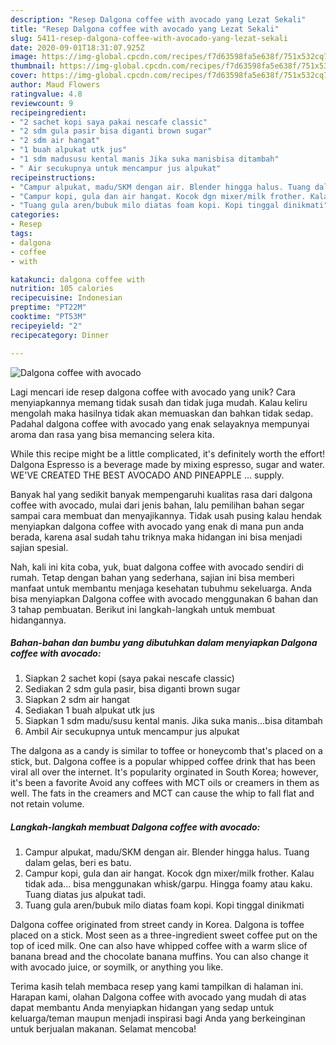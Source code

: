 ```yaml
---
description: "Resep Dalgona coffee with avocado yang Lezat Sekali"
title: "Resep Dalgona coffee with avocado yang Lezat Sekali"
slug: 5411-resep-dalgona-coffee-with-avocado-yang-lezat-sekali
date: 2020-09-01T18:31:07.925Z
image: https://img-global.cpcdn.com/recipes/f7d63598fa5e638f/751x532cq70/dalgona-coffee-with-avocado-foto-resep-utama.jpg
thumbnail: https://img-global.cpcdn.com/recipes/f7d63598fa5e638f/751x532cq70/dalgona-coffee-with-avocado-foto-resep-utama.jpg
cover: https://img-global.cpcdn.com/recipes/f7d63598fa5e638f/751x532cq70/dalgona-coffee-with-avocado-foto-resep-utama.jpg
author: Maud Flowers
ratingvalue: 4.8
reviewcount: 9
recipeingredient:
- "2 sachet kopi saya pakai nescafe classic"
- "2 sdm gula pasir bisa diganti brown sugar"
- "2 sdm air hangat"
- "1 buah alpukat utk jus"
- "1 sdm madususu kental manis Jika suka manisbisa ditambah"
- " Air secukupnya untuk mencampur jus alpukat"
recipeinstructions:
- "Campur alpukat, madu/SKM dengan air. Blender hingga halus. Tuang dalam gelas, beri es batu."
- "Campur kopi, gula dan air hangat. Kocok dgn mixer/milk frother. Kalau tidak ada... bisa menggunakan whisk/garpu. Hingga foamy atau kaku. Tuang diatas jus alpukat tadi."
- "Tuang gula aren/bubuk milo diatas foam kopi. Kopi tinggal dinikmati"
categories:
- Resep
tags:
- dalgona
- coffee
- with

katakunci: dalgona coffee with 
nutrition: 105 calories
recipecuisine: Indonesian
preptime: "PT22M"
cooktime: "PT53M"
recipeyield: "2"
recipecategory: Dinner

---
```



![Dalgona coffee with avocado](https://img-global.cpcdn.com/recipes/f7d63598fa5e638f/751x532cq70/dalgona-coffee-with-avocado-foto-resep-utama.jpg)

Lagi mencari ide resep dalgona coffee with avocado yang unik? Cara menyiapkannya memang tidak susah dan tidak juga mudah. Kalau keliru mengolah maka hasilnya tidak akan memuaskan dan bahkan tidak sedap. Padahal dalgona coffee with avocado yang enak selayaknya mempunyai aroma dan rasa yang bisa memancing selera kita.

While this recipe might be a little complicated, it&#39;s definitely worth the effort! Dalgona Espresso is a beverage made by mixing espresso, sugar and water. WE&#39;VE CREATED THE BEST AVOCADO AND PINEAPPLE … supply.

Banyak hal yang sedikit banyak mempengaruhi kualitas rasa dari dalgona coffee with avocado, mulai dari jenis bahan, lalu pemilihan bahan segar sampai cara membuat dan menyajikannya. Tidak usah pusing kalau hendak menyiapkan dalgona coffee with avocado yang enak di mana pun anda berada, karena asal sudah tahu triknya maka hidangan ini bisa menjadi sajian spesial.


Nah, kali ini kita coba, yuk, buat dalgona coffee with avocado sendiri di rumah. Tetap dengan bahan yang sederhana, sajian ini bisa memberi manfaat untuk membantu menjaga kesehatan tubuhmu sekeluarga. Anda bisa menyiapkan Dalgona coffee with avocado menggunakan 6 bahan dan 3 tahap pembuatan. Berikut ini langkah-langkah untuk membuat hidangannya.

<!--inarticleads1-->

##### Bahan-bahan dan bumbu yang dibutuhkan dalam menyiapkan Dalgona coffee with avocado:

1. Siapkan 2 sachet kopi (saya pakai nescafe classic)
1. Sediakan 2 sdm gula pasir, bisa diganti brown sugar
1. Siapkan 2 sdm air hangat
1. Sediakan 1 buah alpukat utk jus
1. Siapkan 1 sdm madu/susu kental manis. Jika suka manis...bisa ditambah
1. Ambil  Air secukupnya untuk mencampur jus alpukat


The dalgona as a candy is similar to toffee or honeycomb that&#39;s placed on a stick, but. Dalgona coffee is a popular whipped coffee drink that has been viral all over the internet. It&#39;s popularity orginated in South Korea; however, it&#39;s been a favorite Avoid any coffees with MCT oils or creamers in them as well. The fats in the creamers and MCT can cause the whip to fall flat and not retain volume. 

<!--inarticleads2-->

##### Langkah-langkah membuat Dalgona coffee with avocado:

1. Campur alpukat, madu/SKM dengan air. Blender hingga halus. Tuang dalam gelas, beri es batu.
1. Campur kopi, gula dan air hangat. Kocok dgn mixer/milk frother. Kalau tidak ada... bisa menggunakan whisk/garpu. Hingga foamy atau kaku. Tuang diatas jus alpukat tadi.
1. Tuang gula aren/bubuk milo diatas foam kopi. Kopi tinggal dinikmati


Dalgona coffee originated from street candy in Korea. Dalgona is toffee placed on a stick. Most seen as a three-ingredient sweet coffee put on the top of iced milk. One can also have whipped coffee with a warm slice of banana bread and the chocolate banana muffins. You can also change it with avocado juice, or soymilk, or anything you like. 

Terima kasih telah membaca resep yang kami tampilkan di halaman ini. Harapan kami, olahan Dalgona coffee with avocado yang mudah di atas dapat membantu Anda menyiapkan hidangan yang sedap untuk keluarga/teman maupun menjadi inspirasi bagi Anda yang berkeinginan untuk berjualan makanan. Selamat mencoba!
